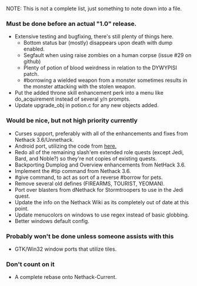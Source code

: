 NOTE: This is not a complete list, just something to note down into a file.

### Must be done before an actual "1.0" release.
* Extensive testing and bugfixing, there's still plenty of things here.
    * Bottom status bar (mostly) disappears upon death with dump enabled.
    * Segfault when using raise zombies on a human corpse (issue #29 on github)
    * Plenty of potion of blood weirdness in relation to the DYWYPISI patch.
    * #borrowing a wielded weapon from a monster sometimes results in the monster attacking with the stolen weapon.
* Put the added throne skill enhancement perk into a menu like do_acquirement instead of several y/n prompts.
* Update upgrade_obj in potion.c for any new objects added.

### Would be nice, but not high priority currently
* Curses support, preferably with all of the enhancements and fixes from Nethack 3.6/Unnethack.
* Android port, utilizing the code from [here.](https://github.com/gurrhack/SlashEM-Android/)
* Redo all of the remaining slash'em extended role quests (except Jedi, Bard, and Noble?) so they're not copies of existing quests.
* Backporting Dumplog and Overview enhancements from NetHack 3.6.
* Implement the #tip command from Nethack 3.6.
* #give command, to act as sort of a reverse #borrow for pets.
* Remove several old defines (FIREARMS, TOURIST, YEOMAN).
* Port over blasters from dNethack for Stormtroopers to use in the Jedi quest.
* Update the info on the Nethack Wiki as its completely out of date at this point.
* Update menucolors on windows to use regex instead of basic globbing.
* Better windows default config.

### Probably won't be done unless someone assists with this
* GTK/Win32 window ports that utilize tiles.

### Don't count on it
* A complete rebase onto Nethack-Current.
